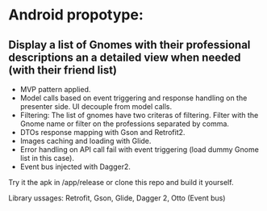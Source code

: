 # Android propotype: 
## Display a list of Gnomes with their professional descriptions an a detailed view when needed (with their friend list) 

* MVP pattern applied. 
* Model calls based on event triggering and response handling on the presenter side. UI decouple from model calls.
* Filtering: The list of gnomes have two criteras of filtering. Filter with the Gnome name or filter on the professions separated by comma.
* DTOs response mapping with Gson and Retrofit2.
* Images caching and loading with Glide.
* Error handling on API call fail with event triggering (load dummy Gnome list in this case).
* Event bus injected with Dagger2.

Try it the apk in /app/release or clone this repo and build it yourself.

Library ussages: Retrofit, Gson, Glide, Dagger 2, Otto (Event bus)
